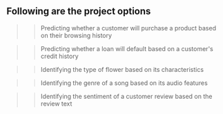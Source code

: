 ## Following are the project options

>> Predicting whether a customer will purchase a product based on their browsing history 

>>Predicting whether a loan will default based on a customer's credit history 

>>Identifying the type of flower based on its characteristics

>>Identifying the genre of a song based on its audio features 

>>Identifying the sentiment of a customer review based on the review text 

